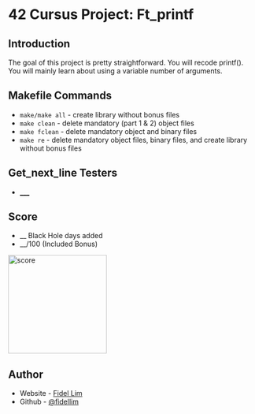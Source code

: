 # 42 Cursus Project: Ft_printf

## Introduction

The goal of this project is pretty straightforward. You will recode printf(). You will mainly learn about using a variable number of arguments.


## Makefile Commands

- `make/make all` - create library without bonus files
- `make clean` - delete mandatory (part 1 & 2) object files
- `make fclean` - delete mandatory object and binary files
- `make re` - delete mandatory object files, binary files, and create library without bonus files

## Get_next_line Testers

- [___]()

## Score

- __ Black Hole days added
- __/100 (Included Bonus) <br>
<img src="/images/42_libft_score.jpeg" alt="score" width="200"/>

## Author

- Website - [Fidel Lim](https://fidellim-portfolio.netlify.app/)
- Github - [@fidellim](https://github.com/fidellim)